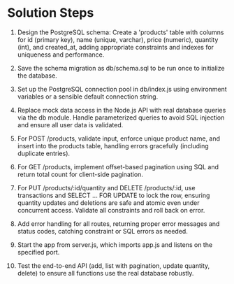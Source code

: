 # Solution Steps

1. Design the PostgreSQL schema: Create a 'products' table with columns for id (primary key), name (unique, varchar), price (numeric), quantity (int), and created_at, adding appropriate constraints and indexes for uniqueness and performance.

2. Save the schema migration as db/schema.sql to be run once to initialize the database.

3. Set up the PostgreSQL connection pool in db/index.js using environment variables or a sensible default connection string.

4. Replace mock data access in the Node.js API with real database queries via the db module. Handle parameterized queries to avoid SQL injection and ensure all user data is validated.

5. For POST /products, validate input, enforce unique product name, and insert into the products table, handling errors gracefully (including duplicate entries).

6. For GET /products, implement offset-based pagination using SQL and return total count for client-side pagination.

7. For PUT /products/:id/quantity and DELETE /products/:id, use transactions and SELECT ... FOR UPDATE to lock the row, ensuring quantity updates and deletions are safe and atomic even under concurrent access. Validate all constraints and roll back on error.

8. Add error handling for all routes, returning proper error messages and status codes, catching constraint or SQL errors as needed.

9. Start the app from server.js, which imports app.js and listens on the specified port.

10. Test the end-to-end API (add, list with pagination, update quantity, delete) to ensure all functions use the real database robustly.

